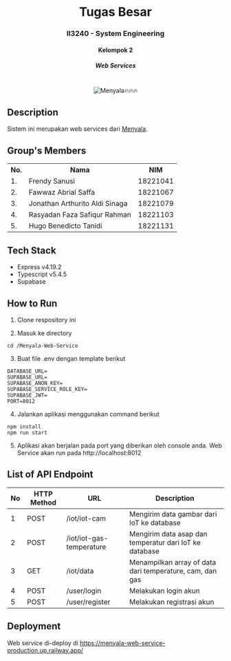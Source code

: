 <div align="center">
    <h1>Tugas Besar</h1>
    <h3>II3240 - System Engineering</h3>
    <h4>Kelompok 2</h4>
    <h5>Web Services</h5>
</div>
<br>

<div align="center">
    <img src="https://readme-typing-svg.herokuapp.com?font=Itim&size=48&pause=1000&color=660B0B&center=true&vCenter=true&random=false&width=1000&height=60&lines=MENYALA%F0%9F%94%A5%F0%9F%94%A5%F0%9F%94%A5" alt="Menyala🔥🔥🔥">
</div>

## Description

Sistem ini merupakan web services dari [Menyala](https://github.com/frendysanusi/menyala).

## Group's Members

<table>
    <tr align="center">
        <th>No.</th>
        <th>Nama</th>
        <th>NIM</th>
    </tr>
    <tr>
        <td>1.</td>
        <td>Frendy Sanusi</td>
        <td>18221041</td>
    </tr>
    <tr>
        <td>2.</td>
        <td>Fawwaz Abrial Saffa</td>
        <td>18221067</td>
    </tr>
    <tr>
        <td>3.</td>
        <td>Jonathan Arthurito Aldi Sinaga</td>
        <td>18221079</td>
    </tr>
    <tr>
        <td>4.</td>
        <td>Rasyadan Faza Safiqur Rahman</td>
        <td>18221103</td>
    </tr>
    <tr>
        <td>5.</td>
        <td>Hugo Benedicto Tanidi</td>
        <td>18221131</td>
    </tr>
</table>

## Tech Stack

- Express v4.19.2
- Typescript v5.4.5
- Supabase

## How to Run
1. Clone respository ini

2. Masuk ke directory

```
cd /Menyala-Web-Service
```

3. Buat file .env dengan template berikut
```
DATABASE_URL=
SUPABASE_URL=
SUPABASE_ANON_KEY=
SUPABASE_SERVICE_ROLE_KEY=
SUPABASE_JWT=
PORT=8012
```

4. Jalankan aplikasi menggunakan command berikut

```
npm install
npm run start
```

5. Aplikasi akan berjalan pada port yang diberikan oleh console anda. Web Service akan run pada http://localhost:8012

## List of API Endpoint
| No  | HTTP Method | URL       | Description                          |
| --- | ----------- | --------- | ------------------------------------ |
| 1   | POST        | /iot/iot-cam     | Mengirim data gambar dari IoT ke database    |
| 2   | POST         | /iot/iot-gas-temperature | Mengirim data asap dan temperatur dari IoT ke database |
| 3   | GET        | /iot/data | Menampilkan array of data dari temperature, cam, dan gas |
| 4   | POST         | /user/login | Melakukan login akun |
| 5   | POST      | /user/register | Melakukan registrasi akun |

## Deployment
Web service di-deploy di https://menyala-web-service-production.up.railway.app/
